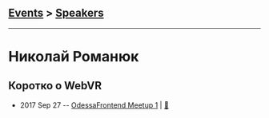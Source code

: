 ## [Events](../README.md) > [Speakers](../speakers.md)
---

# Николай Романюк

## Коротко о WebVR
- 2017 Sep 27 -- [OdessaFrontend Meetup 1](https://youtu.be/UsqGv2o1ZI8)  | [:notebook:](https://odessafrontend.github.io/webvr/)  
